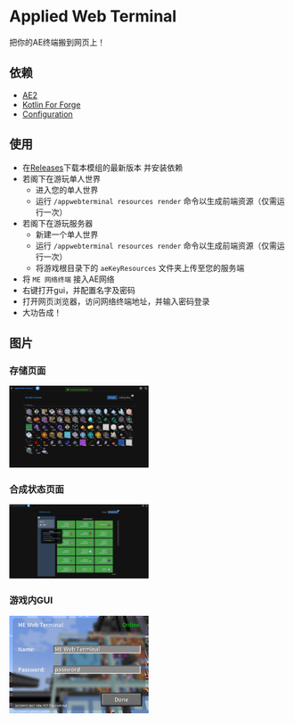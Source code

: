 # Applied Web Terminal

把你的AE终端搬到网页上！

## 依赖

- [AE2](https://modrinth.com/mod/ae2)
- [Kotlin For Forge](https://modrinth.com/mod/kotlin-for-forge)
- [Configuration](https://modrinth.com/mod/configuration)

## 使用

- 在[Releases](https://github.com/ZhuRuoLing/AppliedWebTerminal/releases)下载本模组的最新版本 并安装依赖
- 若阁下在游玩单人世界
    - 进入您的单人世界
    - 运行 `/appwebterminal resources render` 命令以生成前端资源（仅需运行一次）
- 若阁下在游玩服务器
    - 新建一个单人世界
    - 运行 `/appwebterminal resources render` 命令以生成前端资源（仅需运行一次）
    - 将游戏根目录下的 `aeKeyResources` 文件夹上传至您的服务端
- 将 `ME 网络终端` 接入AE网络
- 右键打开gui，并配置名字及密码
- 打开网页浏览器，访问网络终端地址，并输入密码登录
- 大功告成！


## 图片
### 存储页面

<img src="/images/storage.png" style="width: 250px" alt="Storage Page">

### 合成状态页面
<img src="/images/crafting.png" style="width: 250px" alt="Crafting Page">

### 游戏内GUI
<img src="/images/ui.png" style="width: 250px" alt="In-Game ui">


